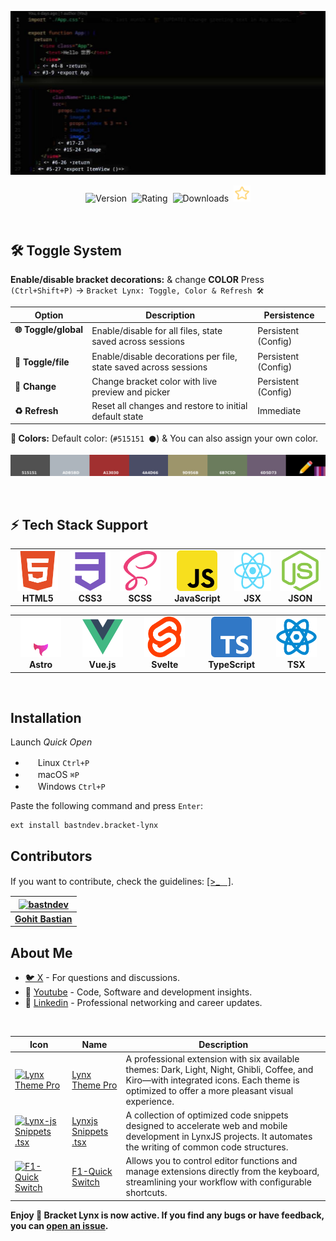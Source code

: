 ![Screenshot](https://raw.githubusercontent.com/bastndev/Bracket-Lynx/refs/heads/main/assets/images/screenshot.jpg)

<p align="center">
    <img src="https://vsmarketplacebadges.dev/version-short/bastndev.bracket-lynx.jpg?style=for-the-badge&colorA=FFFFFF&colorB=7A005C&label=VERSION" alt="Version">&nbsp;
    <img src="https://vsmarketplacebadges.dev/rating-short/bastndev.bracket-lynx.jpg?style=for-the-badge&colorA=FFFFFF&colorB=7A005C&label=RATING" alt="Rating">&nbsp;
    <img src="https://vsmarketplacebadges.dev/downloads-short/bastndev.bracket-lynx.jpg?style=for-the-badge&colorA=FFFFFF&colorB=7A005C&label=DOWNLOADS" alt="Downloads">&nbsp;
    <a href="https://github.com/bastndev/Bracket-Lynx"><img src="https://raw.githubusercontent.com/bastndev/Bracket-Lynx/refs/heads/main/assets/images/star.png" width="26.6px" alt="Github Star ⭐️"></a>
</p>

</br>

## 🛠️ Toggle System

**Enable/disable bracket decorations:** & change **COLOR** Press `(Ctrl+Shift+P)` → `Bracket Lynx: Toggle, Color & Refresh 🛠️`

| Option                  | Description                                                      | Persistence         |
| ----------------------- | ---------------------------------------------------------------- | ------------------- |
| **🌐 Toggle/global** ㅤ | Enable/disable for all files, state saved across sessions        | Persistent (Config) |
| **📝 Toggle/file**      | Enable/disable decorations per file, state saved across sessions | Persistent (Config) |
| **🎨 Change**           | Change bracket color with live preview and picker                | Persistent (Config) |
| **♻️ Refresh**          | Reset all changes and restore to initial default state           | Immediate           |

**🎨 Colors:** Default color: (`#515151 ⚫`) & You can also assign your own color.

![Colors](https://raw.githubusercontent.com/bastndev/Bracket-Lynx/refs/heads/main/assets/images/colors.png)

</br>

## ⚡ Tech Stack Support

<div align="center">
  <table>
    <tr>
      <td align="center" width="120">
        <img src="https://raw.githubusercontent.com/bastndev/Bracket-Lynx/refs/heads/main/assets/images/icons/html.png" alt="HTML5" width="65" height="65" />
        <br /><strong>HTML5</strong>
      </td>
      <td align="center" width="120">
        <img src="https://raw.githubusercontent.com/bastndev/Bracket-Lynx/refs/heads/main/assets/images/icons/css.png" alt="CSS3" width="65" height="65" />
        <br /><strong>CSS3</strong>
      </td>
      <td align="center" width="120">
        <img src="https://raw.githubusercontent.com/bastndev/Bracket-Lynx/refs/heads/main/assets/images/icons/scss.png" alt="SCSS" width="65" height="65" />
        <br /><strong>SCSS</strong>
      </td>
      <td align="center" width="120">
        <img src="https://raw.githubusercontent.com/bastndev/Bracket-Lynx/refs/heads/main/assets/images/icons/js.png" alt="JavaScript" width="65" height="65" />
        <br /><strong>JavaScript</strong>
      </td>
      <td align="center" width="120">
        <img src="https://raw.githubusercontent.com/bastndev/Bracket-Lynx/refs/heads/main/assets/images/icons/jsx.png" alt="JSX" width="65" height="65" />
        <br /><strong>JSX</strong>
      </td>
      <td align="center" width="120">
        <img src="https://raw.githubusercontent.com/bastndev/Bracket-Lynx/refs/heads/main/assets/images/icons/json.png" alt="JSON" width="65" height="65" />
        <br /><strong>JSON</strong>
      </td>
    </tr>
  </table>
</div>

<div align="center">
  <table>
    <tr>
      <td align="center" width="120">
        <img src="https://raw.githubusercontent.com/bastndev/Bracket-Lynx/refs/heads/main/assets/images/icons/astro.png" alt="Astro" width="65" height="65" />
        <br /><strong>Astro</strong>
      </td>
      <td align="center" width="120">
        <img src="https://raw.githubusercontent.com/bastndev/Bracket-Lynx/refs/heads/main/assets/images/icons/vue.png" alt="Vue.js" width="65" height="65" />
        <br /><strong>Vue.js</strong>
      </td>
      <td align="center" width="120">
        <img src="https://raw.githubusercontent.com/bastndev/Bracket-Lynx/refs/heads/main/assets/images/icons/svelte.png" alt="Svelte" width="65" height="65" />
        <br /><strong>Svelte</strong>
      </td>
      <td align="center" width="120">
        <img src="https://raw.githubusercontent.com/bastndev/Bracket-Lynx/refs/heads/main/assets/images/icons/ts.png" alt="TypeScript" width="65" height="65" />
        <br /><strong>TypeScript</strong>
      </td>
      <td align="center" width="120">
        <img src="https://raw.githubusercontent.com/bastndev/Bracket-Lynx/refs/heads/main/assets/images/icons/tsx.png" alt="TSX" width="65" height="65" />
        <br /><strong>TSX</strong>
      </td>
    </tr>
  </table>
</div>

</br>

## Installation

Launch _Quick Open_

- <img src="https://www.kernel.org/theme/images/logos/favicon.png" width=16 height=16/> Linux `Ctrl+P`
- <img src="https://developer.apple.com/favicon.ico" width=16 height=16/> macOS `⌘P`
- <img src="https://www.microsoft.com/favicon.ico" width=16 height=16/> Windows `Ctrl+P`

Paste the following command and press `Enter`:

```
ext install bastndev.bracket-lynx
```

## Contributors

If you want to contribute, check the guidelines: [[>_ᅠ]](https://github.com/bastndev/Bracket-Lynx/blob/main/CONTRIBUTING.md).

| [![bastndev](https://github.com/bastndev.png?size=100)](http://bastndev.com) |
| :--------------------------------------------------------------------------: |
|               **[Gohit Bastian](https://github.com/bastndev)**               |

## About Me

- [🐦 X](https://twitter.com/bastndev) - For questions and discussions.
- 🔴 [Youtube](https://www.youtube.com/@bastndev?sub_confirmation=1) - Code, Software and development insights.
- 💼 [Linkedin](https://www.linkedin.com/in/bastndev) - Professional networking and career updates.

</br>

| Icon                                                                                                                                                                                                                                                      | Name                                                                 | Description                                                                                                                                                                                 |
| --------------------------------------------------------------------------------------------------------------------------------------------------------------------------------------------------------------------------------------------------------- | -------------------------------------------------------------------- | ------------------------------------------------------------------------------------------------------------------------------------------------------------------------------------------- |
| [![Lynx Theme Pro](https://bastndev.gallerycdn.vsassets.io/extensions/bastndev/lynx-theme/0.1.2/1744898058774/Microsoft.VisualStudio.Services.Icons.Default)](https://marketplace.visualstudio.com/items?itemName=bastndev.lynx-theme)                    | [Lynx Theme Pro](https://github.com/bastndev/lynx-theme)             | A professional extension with six available themes: Dark, Light, Night, Ghibli, Coffee, and Kiro—with integrated icons. Each theme is optimized to offer a more pleasant visual experience. |
| [![Lynx-js Snippets .tsx](https://bastndev.gallerycdn.vsassets.io/extensions/bastndev/lynx-js-snippets/0.2.0/1745166683713/Microsoft.VisualStudio.Services.Icons.Default)](https://marketplace.visualstudio.com/items?itemName=bastndev.lynx-js-snippets) | [Lynxjs Snippets .tsx](https://github.com/bastndev/lynx-js-snippets) | A collection of optimized code snippets designed to accelerate web and mobile development in LynxJS projects. It automates the writing of common code structures.                           |
| [![F1-Quick Switch](https://bastndev.gallerycdn.vsassets.io/extensions/bastndev/f1/0.2.1/1752544035624/Microsoft.VisualStudio.Services.Icons.Default)](https://marketplace.visualstudio.com/items?itemName=bastndev.f1)                                   | [F1-Quick Switch](https://github.com/bastndev/F1)                    | Allows you to control editor functions and manage extensions directly from the keyboard, streamlining your workflow with configurable shortcuts.                                            |

**Enjoy 🎉 Bracket Lynx is now active. If you find any bugs or have feedback, you can [open an issue](https://github.com/bastndev/Bracket-Lynx/issues).**
